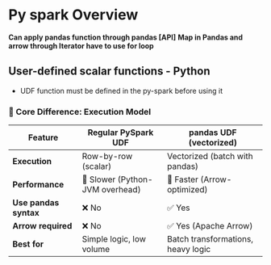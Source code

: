 # Py spark Overview

**Can apply pandas function through pandas [API]**
**Map in Pandas and arrow through Iterator have to use for loop**

## User-defined scalar functions - Python

- UDF function must be defined in the py-spark before using it

### 🧠 Core Difference: Execution Model

| Feature               | Regular PySpark UDF                  | pandas UDF (vectorized)             |
|-----------------------|--------------------------------------|-------------------------------------|
| **Execution**         | Row-by-row (scalar)                  | Vectorized (batch with pandas)      |
| **Performance**       | 🐢 Slower (Python-JVM overhead)      | 🚀 Faster (Arrow-optimized)         |
| **Use pandas syntax** | ❌ No                                | ✅ Yes                               |
| **Arrow required**    | ❌ No                                | ✅ Yes (Apache Arrow)                |
| **Best for**          | Simple logic, low volume             | Batch transformations, heavy logic  |
